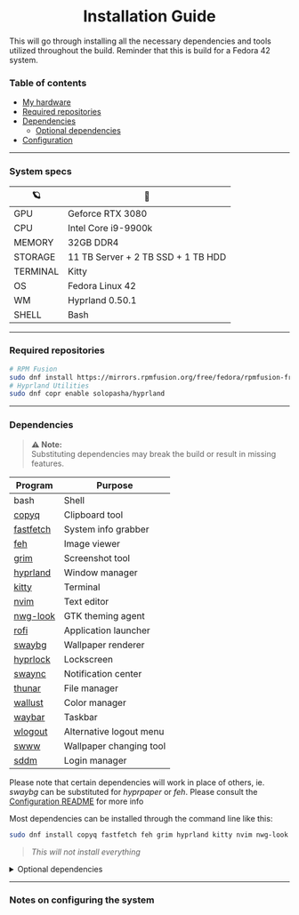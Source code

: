 <h1 align=center>
  Installation Guide
</h1>

This will go through installing all the necessary dependencies and tools utilized throughout the build. Reminder that this is build for a Fedora 42 system.

### Table of contents
* [My hardware](#System-specs)
* [Required repositories](#Required-repositories)
* [Dependencies](#Dependencies)
  * [Optional dependencies](#Optional-dependencies)
* [Configuration](#Notes-on-configuring-the-system)

---

### System specs

|     🪐        |   🚀                                             |
| ------------- | -------------------------------------------------|
|    GPU        |   Geforce RTX 3080                               |
|    CPU        |   Intel Core i9-9900k                            |
|    MEMORY     |   32GB DDR4                                      |
|    STORAGE    |   11 TB Server + 2 TB SSD + 1 TB HDD             |
|    TERMINAL   |   Kitty                                          |
|    OS         |   Fedora Linux 42                                |
|    WM         |   Hyprland 0.50.1                                |
|    SHELL      |   Bash                                           |

---

### Required repositories

```bash
# RPM Fusion
sudo dnf install https://mirrors.rpmfusion.org/free/fedora/rpmfusion-free-release-$(rpm -E %fedora).noarch.rpm https://mirrors.rpmfusion.org/nonfree/fedora/rpmfusion-nonfree-release-$(rpm -E %fedora).noarch.rpm
# Hyprland Utilities
sudo dnf copr enable solopasha/hyprland

```

---

### Dependencies

> **⚠️ Note:**  
> Substituting dependencies may break the build or result in missing features.

| Program                                                                    | Purpose                 |
|----------------------------------------------------------------------------|------------------------ |
| bash                                                                       | Shell                   |
| [copyq](https://github.com/hluk/CopyQ/releases/tag/v9.0.0)                 | Clipboard tool          |
| [fastfetch](https://github.com/fastfetch-cli/fastfetch/blob/dev/README.md) | System info grabber     |
| [feh](https://feh.finalrewind.org/)                                        | Image viewer            |
| [grim](https://man.archlinux.org/man/grim.1.en)                            | Screenshot tool         |
| [hyprland](https://wiki.hypr.land/Getting-Started/Master-Tutorial/)        | Window manager          |
| [kitty](https://sw.kovidgoyal.net/kitty/)                                  | Terminal                |
| [nvim](https://neovim.io/)                                                 | Text editor             |
| [nwg-look](https://nwg-piotr.github.io/nwg-shell/nwg-look.html)            | GTK theming agent       |
| [rofi](https://github.com/davatorium/rofi)                                 | Application launcher    |
| [swaybg](https://github.com/swaywm/swaybg/blob/master/README.md)           | Wallpaper renderer      |
| [hyprlock](https://github.com/hyprwm/hyprlock/)                            | Lockscreen              |
| [swaync](https://www.mankier.com/1/swaync)                                 | Notification center     |
| [thunar](https://github.com/neilbrown/thunar)                              | File manager            |
| [wallust](https://codeberg.org/explosion-mental/wallust)                   | Color manager           |
| [waybar](https://github.com/Alexays/Waybar/wiki/Examples)                  | Taskbar                 |
| [wlogout](https://github.com/ArtsyMacaw/wlogout/blob/master/README.md)     | Alternative logout menu |
| [swww](https://github.com/LGFae/swww/blob/main/README.md)                  | Wallpaper changing tool |
| [sddm](https://github.com/sddm/sddm)                                       | Login manager           |


  Please note that certain dependencies will work in place of others, ie. *swaybg* can be substituted for *hyprpaper* or *feh*. Please consult the [Configuration README](https://github.com/hologramkrypt/saturni/blob/master/configs/README.md) for more info
  <p> Most dependencies can be installed through the command line like this: </p>

```bash
sudo dnf install copyq fastfetch feh grim hyprland kitty nvim nwg-look rofi swaybg hyprlock swaync thunar wallust waybar wlogout swww sddm
```
> *This will not install everything*

<details>
  
  <summary> Optional dependencies </summary>
  
<p></p>

> **⚠️ Note:**
> These dependencies are optional, however I do recommend looking into them as they are integrated throughout my theme

| Program                                                    | Purpose                  |
|------------------------------------------------------------|------------------------- |
| [btop](https://www.tecmint.com/btop-system-monitoring-tool-for-linux/)        | Resource monitor         |
| [cava](https://github.com/nerdnoise/cava)                                     | Terminal visualizer      |
| [cmatrix](https://www.cyberciti.biz/open-source/command-line-hacks/matrix-digital-rain-on-linux-macos-unix-terminal/)                                                                 | Terminal matrix effect   |
| [htop](https://www.geeksforgeeks.org/linux-unix/htop-command-in-linux-with-examples/)| System monitor           |
| [Kvantum](https://github.com/tsujan/Kvantum/blob/master/Kvantum/INSTALL.md)   | Theme manager            |
| [pavucontrol](https://www.freedesktop.org/software/pulseaudio/pavucontrol/)   | Audio device mixer       |
| [xsettingsd](https://wiki.archlinux.org/title/Xsettingsd)                     | GTK settings             |
| [zed](https://zed.dev/)                                                       | Alternative text editor  |

```bash
sudo dnf install btop cava cmatrix htop kvantum pavucontrol xsettingsd zed
```

</details>

---

### Notes on configuring the system

 


